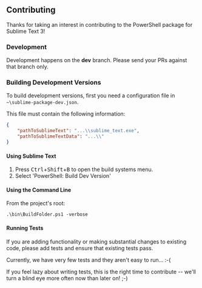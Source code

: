 ## Contributing

Thanks for taking an interest in contributing to the PowerShell package for
Sublime Text 3!


### Development

Development happens on the **dev** branch. Please send your PRs against that
branch only.


### Building Development Versions

To build development versions, first you need a configuration file in
`~\sublime-package-dev.json`.

This file must contain the following information:

``` json
{
    "pathToSublimeText": "...\\sublime_text.exe",
    "pathToSublimeTextData": "...\\"
}
```


#### Using Sublime Text

1. Press <kbd>Ctrl</kbd>+<kbd>Shift</kbd>+<kbd>B</kbd> to open the build systems menu.
2. Select 'PowerShell: Build Dev Version'


#### Using the Command Line

From the project's root:

``` pwsh
.\bin\BuildFolder.ps1 -verbose
```

#### Running Tests

If you are adding functionality or making substantial changes to existing
code, please add tests and ensure that existing tests pass.

Currently, we have very few tests and they aren't easy to run... :-(

If you feel lazy about writing tests, this is the right time to contribute --
we'll turn a blind eye more often now than later on! ;-)
